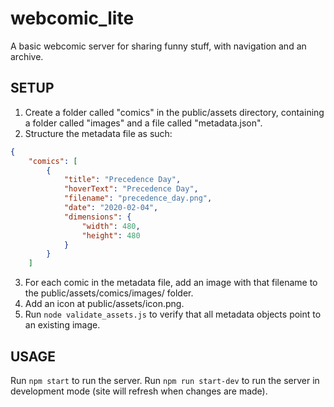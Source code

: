 # webcomic_lite
A basic webcomic server for sharing funny stuff, with navigation and an archive.

## SETUP

1) Create a folder called "comics" in the public/assets directory, containing a folder called "images" and a file called "metadata.json".
2) Structure the metadata file as such:
```json
{
    "comics": [
        {
            "title": "Precedence Day",
            "hoverText": "Precedence Day",
            "filename": "precedence_day.png",
            "date": "2020-02-04",
            "dimensions": {
                "width": 480,
                "height": 480
            }
        }
    ]
```
3) For each comic in the metadata file, add an image with that filename to the public/assets/comics/images/ folder.
4) Add an icon at public/assets/icon.png.
5) Run `node validate_assets.js` to verify that all metadata objects point to an existing image.


## USAGE

Run `npm start` to run the server.
Run `npm run start-dev` to run the server in development mode (site will refresh when changes are made).
